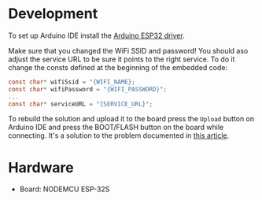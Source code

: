 # Development

To set up Arduino IDE install the [Arduino ESP32 driver](https://github.com/espressif/arduino-esp32).

Make sure that you changed the WiFi SSID and password! You should aso adjust the service URL to be sure it points to the right service. To do it change the consts defined at the beginning of the embedded code:

```c
const char* wifiSsid = "{WIFI_NAME};
const char* wifiPassword = "{WIFI_PASSWORD}";
...
const char* serviceURL = "{SERVICE_URL}";
```

To rebuild the solution and upload it to the board press the `Upload` button on Arduino IDE and press the BOOT/FLASH button on the board while connecting. It's a solution to the problem documented in [this article](https://randomnerdtutorials.com/solved-failed-to-connect-to-esp32-timed-out-waiting-for-packet-header/).

# Hardware

- Board: NODEMCU ESP-32S

